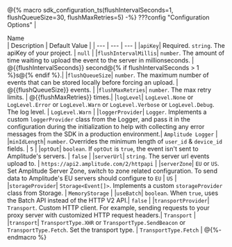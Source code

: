 @{% macro sdk_configuration_ts(flushIntervalSeconds=1, flushQueueSize=30, flushMaxRetries=5) -%}
???config "Configuration Options"
    | <div class="big-column">Name</div>  | Description | Default Value |
    | --- | --- | --- |
    |`apiKey`| Required. `string`. The apiKey of your project. | `null` | 
    |`flushIntervalMillis`| `number`. The amount of time waiting to upload the event to the server in millionseconds. | @{{flushIntervalSeconds}} second@{% if flushIntervalSeconds > 1 %}s@{% endif %}.|
    |`flushQueueSize`| `number`. The maximum number of events that can be stored locally before forcing an upload.  | @{{flushQueueSize}} events. |
    |`flushMaxRetries`| `number`. The max retry limits. | @{{flushMaxRetries}} times.|
    |`logLevel`| `LogLevel.None` or `LogLevel.Error` or `LogLevel.Warn` or `LogLevel.Verbose` or `LogLevel.Debug`. The log level. | `LogLevel.Warn` |
    |`loggerProvider`| `Logger`. Implements a custom `loggerProvider` class from the Logger, and pass it in the configuration during the initialization to help with collecting any error messages from the SDK in a production environment.| `Amplitude Logger` |
    |`minIdLength`| `number`. Overrides the minimum length of `user_id` & `device_id` fields. | `5` |
    |`optOut`| `boolean`. If `optOut` is `true`, the event isn't sent to Amplitude's servers. | `false` |
    |`serverUrl`| `string`. The server url events upload to. | `https://api2.amplitude.com/2/httpapi` | 
    |`serverZone`| `EU` or  `US`. Set Amplitude Server Zone, switch to zone related configuration. To send data to Amplitude's EU servers should configure to `EU` | `US` |
    |`storageProvider`| `Storage<Event[]>`. Implements a custom `storageProvider` class from Storage. | `MemoryStorage` |
    |`useBatch`| `boolean`. When `true`, uses the Batch API instead of the HTTP V2 API.| `false` |
    |`transportProvider`| `Transport`. Custom HTTP client. For example, sending requests to your proxy server with customized HTTP request headers.| `Transport` |
    |`transport`| `TransportType.XHR` or `TransportType.SendBeacon` or `TransportType.Fetch`. Set the transport type. | `TransportType.Fetch` |
@{%- endmacro %}
